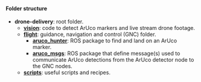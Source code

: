 
#### Folder structure

* **drone-delivery**: root folder.
  * **[vision](./vision)**: code to detect ArUco markers and live stream drone footage.
  * **[flight](./flight)**: guidance, navigation and control (GNC) folder.
    * **[aruco_hunter](./flight/aruco_hunter)**: ROS package to find and land on an ArUco marker.
    * **[aruco_msgs](./flight/aruco_msgs)**: ROS package that define message(s) used to communicate ArUco detections from the ArUco detector node to the GNC nodes.
  * **[scripts](./scripts)**: useful scripts and recipes.
